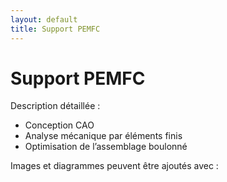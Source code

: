 ```yaml
---
layout: default
title: Support PEMFC
---
```


# Support PEMFC

Description détaillée :  
- Conception CAO  
- Analyse mécanique par éléments finis  
- Optimisation de l’assemblage boulonné  

Images et diagrammes peuvent être ajoutés avec :
